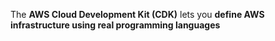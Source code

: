 The **AWS Cloud Development Kit (CDK)** lets you **define AWS infrastructure using real programming languages**